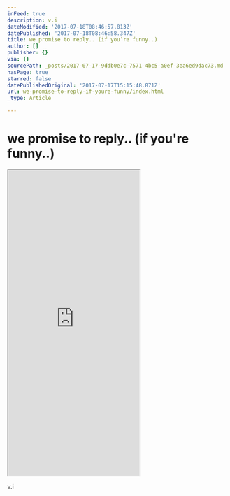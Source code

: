 ```yaml
---
inFeed: true
description: v.i
dateModified: '2017-07-18T08:46:57.813Z'
datePublished: '2017-07-18T08:46:58.347Z'
title: we promise to reply.. (if you’re funny..)
author: []
publisher: {}
via: {}
sourcePath: _posts/2017-07-17-9ddb0e7c-7571-4bc5-a0ef-3ea6ed9dac73.md
hasPage: true
starred: false
datePublishedOriginal: '2017-07-17T15:15:48.871Z'
url: we-promise-to-reply-if-youre-funny/index.html
_type: Article

---
```

# we promise to reply.. (if you're funny..)

<iframe src="https://the-grid.github.io/ed-userhtml/?g=eJx9jj0OwjAMhXdOEVlipG4FYkBNESsDAokLhDRVUxqlsk2B2wMNrGx-P9-TS9-QCU75WkMTKfROeJE8UExWQysy8Abxl2Y2hkkwxuv-PPbL4hBWJ7PeHXGbSC10e-PTfYlUO9KQg7r7WloNRZ7PoSoxdatZyZb8IEqeg9Mg7iHYmdEk998TLEa8xY6_U1nHn90EVi-WCUxS" height="700" style=""></iframe>

v.i